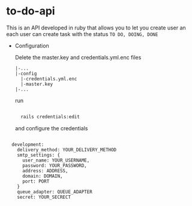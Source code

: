 # to-do-api 

This is an API developed in ruby that allows you to let you create user an each user can create task with the status ```TO DO, DOING, DONE``` 
* Configuration

  Delete the master.key and credentials.yml.enc files
  ```
  |-...
  |-config
    |-credentials.yml.enc
    |-master.key
  |-...
  ```
  run
  ```sh
  
    rails credentials:edit
  ```
    and configure the credentials
```YML

  development:
    delivery_method: YOUR_DELIVERY_METHOD
    smtp_settings: {
      user_name: YOUR_USERNAME,
      password: YOUR_PASSWORD,
      address: ADDRESS,
      domain: DOMAIN,
      port: PORT
    }
    queue_adapter: QUEUE_ADAPTER
    secret: YOUR_SECRECT
```
